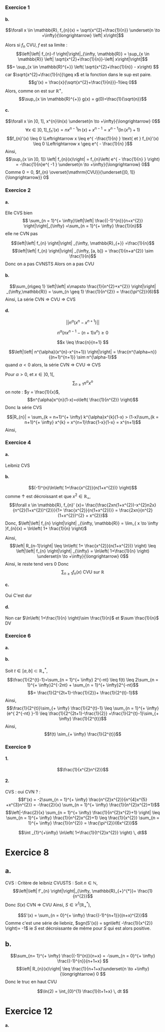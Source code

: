 ### Exercice 1
#### b.
$$\forall x \in \mathbb{R}, f_{n}(x) = \sqrt{x^{2}+\frac{1}{n}} \underset{n \to +\infty}{\longrightarrow} \left| x\right|$$

Alors si $f_{n}$ CVU, $f$ est sa limite : 
$$\left|\left| f_{n}-f \right|\right|_{\infty, \mathbb{R}} = \sup_{x \in \mathbb{R}} \left| \sqrt{x^{2}+\frac{1}{n}}-\left| x\right|\right|$$
$$= \sup_{x \in \mathbb{R}^{+}} \left( \sqrt{x^{2}+\frac{1}{n}} - x\right) $$
car $\sqrt{x^{2}+\frac{1}{n}}\geq x$  et la fonction dans le sup est paire. 
$$g'(x) = \frac{x}{\sqrt{x^{2}+\frac{1}{n}}}-1\leq 0$$
Alors, comme on est sur $\mathbb{R}^{+}$,
$$\sup_{x \in \mathbb{R}^{+}} g(x) = g(0)=\frac{1}{\sqrt{n}}$$

#### c. 
$$\forall x \in ]0, 1], x^{n}\ln(x) \underset{n \to +\infty}{\longrightarrow} 0$$
$$\forall x \in ]0, 1], f_{n}'(x) = nx^{n-1} \ln(x) + x^{n-1} = x^{n-1}(\ln(x^{n}) +1)$$
$$f_{n}'(x) \leq 0 \Leftrightarrow x \leq e^{ -\frac{1}{n} } \text{ et } f_{n}'(x) \leq 0 \Leftrightarrow x \geq e^{ - \frac{1}{n} }$$
Ainsi, 
$$\sup_{x \in ]0, 1]} \left| f_{n}(x)\right| = f_{n}\left( e^{ - \frac{1}{n} } \right) = -\frac{1}{n}e^{ -1 } \underset{n \to +\infty}{\longrightarrow} 0$$
Comme $0=0$, $f_{n} \overset{\mathrm{CVU}}{\underset{]0, 1]}{\longrightarrow}} 0$

### Exercice 2
#### a.
Elle CVS bien 
$$ \sum_{n = 1}^{+ \infty}\left|\left| \frac{(-1)^{n}}{n+x^{2}} \right|\right|_{\infty} =\sum_{n = 1}^{+ \infty} \frac{1}{n}$$
elle ne CVN pas

$$\left|\left| f_{n} \right|\right| _{\infty, \mathbb{R}_{+}} =\frac{1}{n}$$
$$\left|\left| f_{n} \right|\right| _{\infty, [a, b]} = \frac{1}{n+a^{2}} \sim \frac{1}{n}$$
Donc on a pas CVNSTS
Alors on a pas CVU

#### b.
$$\sum_{n\geq 1} \left|\left| x\mapsto \frac{1}{n^{2}+x^{2}} \right|\right| _{\infty,\mathbb{R}} = \sum_{n \geq 1} \frac{1}{n^{2}} = \frac{\pi^{2}}{6}$$
Ainsi, La série CVN => CVU => CVS

#### d.
$$\left|\left| n^{\alpha}(x^{n}-x^{n+1}) \right|\right| $$

$$n^{\alpha}(nx^{n-1}-(n+1)x^{n}) \geq 0$$

$$x \leq \frac{n}{n+1} $$

$$\left|\left| n^{\alpha}(x^{n}-x^{n+1}) \right|\right| = \frac{n^{\alpha+n}}{(n+1)^{n+1}} \sim n^{\alpha-1}$$
quand $\alpha<0$ alors, la série CVN => CVU => CVS

Pour $\alpha >0$, et $x \in ]0, 1 [$, 
$$\sum_{n \geq 1} n^{\alpha}x^{n}$$
on note : $y = \frac{1}{x}$, 
$$n^{\alpha}x^{n}(1-x)=o\left( \frac{1}{n^{2}} \right)$$
Donc la série CVS 


$$|R_{n}| = \sum_{k = n+1}^{+ \infty} k^{\alpha}x^{k}(1-x) > (1-x)\sum_{k = n+1}^{+ \infty} x^{k} = x^{n+1}\frac{1-x}{1-x} = x^{n+1}$$
Ainsi, 


### Exercice 4
#### a.
Leibniz
CVS

#### b.
$$(-1)^{n}\ln\left( 1+\frac{x^{2}}{n(1+x^{2})} \right)$$
comme $\uparrow$ est décroissant et que $x^{2} \in \mathbb{R}_{+}$, 
$$\forall x \in \mathbb{R}, f_{n}' (x)= \frac{\frac{2xn(1+x^{2})-x^{2}n2x}{n^{2}(1+x^{2})^{2}}}{1+ \frac{x^{2}}{n(1+x^{2})}} = \frac{2xn}{n^{2}(1+x^{2})^{2} + x^{2}}$$
Donc, $\left|\left| f_{n} \right|\right| _{\infty, \mathbb{R}} = \lim_{ x \to \infty }f_{n}(x) = \ln\left( 1+ \frac{1}{n} \right)$

Ainsi, 
$$\left| R_{n-1}\right| \leq \ln\left( 1+ \frac{x^{2}}{n(1+x^{2})} \right) \leq \left|\left| f_{n} \right|\right| _{\infty} = \ln\left( 1+\frac{1}{n} \right) \underset{n \to +\infty}{\longrightarrow} 0$$
Ainsi, 
le reste tend vers $0$ Donc 
$$\sum_{n \geq 1} f_{n}(x) \text{ CVU sur }\mathbb{R}$$

#### c.
Oui
C'est dur

#### d.
Non car $\ln\left( 1+\frac{1}{n} \right)\sim \frac{1}{n}$ et $\sum \frac{1}{n}$ DV

### Exercice 6
#### a.
#### b.
Soit $t \in [a, b] \subset \mathbb{R}_{+}^{*}$,
$$\frac{1}{2^{t}-1}=\sum_{n = 1}^{+ \infty} 2^{-nt} \leq f(t) \leq 2\sum_{n = 1}^{+ \infty}2^{-2nt} + \sum_{n = 1}^{+ \infty}2^{-nt}$$
$$= \frac{1}{2^{2t+1}-\frac{1}{2}}+ \frac{1}{2^{t}-1}$$
Ainsi, 
$$\frac{1}{2^{t}}\sim_{+ \infty} \frac{1}{2^{t}-1} \leq \sum_{n = 1}^{+ \infty}(e^{ 2^{-nt} }-1) \leq \frac{1}{2^{2t+1}-\frac{1}{2}} +\frac{1}{2^{t}-1}\sim_{+ \infty} \frac{1}{2^{t}}$$
Ainsi, 
$$f(t) \sim_{+ \infty} \frac{1}{2^{t}}$$

### Exercice 9
#### 1.
$$\frac{1}{x^{2}n^{2}}$$
#### 2.
CVS : oui
CVN ? : 
$$f'(x) = -2\sum_{n = 1}^{+ \infty} \frac{n^{2}x^{2}}{n^{4}x^{5} +x^{3}n^{2}} = -\frac{2}{x} \sum_{n = 1}^{+ \infty} \frac{1}{n^{2}x^{2}+1}$$
$$\left|-\frac{2}{x} \sum_{n = 1}^{+ \infty} \frac{1}{n^{2}x^{2}+1} \right| \leq \sum_{n = 1}^{+ \infty} \frac{1}{n^{2}x^{2}+1} \leq \frac{1}{x^{2}} \sum_{n = 1}^{+ \infty} \frac{1}{n^{2}} = \frac{\pi^{2}}{6x^{2}}$$

$$\int _{1}^{+\infty} \ln\left( 1+\frac{1}{t^{2}x^{2}} \right) \, dt$$

# Exercice 8
## a.
CVS : 
Critère de leibniz
CVUSTS : 
Soit $n \in \mathbb{N}$, 
$$\left|\left| f'_{n} \right|\right|_{\infty, \mathbb{R}_{+}^{*}}= \frac{1}{n^{2}}$$
Donc $S(x)$ CVN => CVU
Ainsi, $S \in \mathcal{C}^{1}(\mathbb{R}_{+}^{*})$, 

$$S'(x) = \sum_{n = 0}^{+ \infty} \frac{(-1)^{n+1}}{(n+x)^{2}}$$
Comme c'est une série de liebniz, $sgn(S'(x)) = sgn\left( -\frac{1}{x^{2}} \right)= -1$ ie $S$ est décroissante
de même pour $S$ qui est alors positive. 

## b.
$$\sum_{n= 1}^{+ \infty} \frac{(-1)^{n}}{n+x} = -\sum_{n = 0}^{+ \infty} \frac{(-1)^{n}}{n+1+x} $$
$$\left| R_{n}(x)\right| \leq \frac{1}{n+1+x}\underset{n \to +\infty}{\longrightarrow} 0 $$
Donc le truc en haut CVU

$$\ln(2) = \int_{0}^{1} \frac{1}{t+1+x} \, dt  $$



# Exercice 12
#### a.
